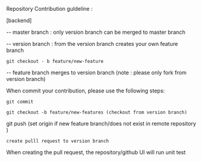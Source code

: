Repository Contribution guldeline :

[backend]

-- master branch : only version branch can be merged to master branch

-- version branch : from the version branch creates your own feature branch

```
git checkout - b feature/new-feature 
```

-- feature branch merges to version branch (note : please only fork from version branch)



When commit your contribution, please use the following steps:

`git commit`

`git checkout -b feature/new-features (checkout from version branch)`

git push (set origin if new feature branch/does not exist in remote repository )

`create pulll request to version branch`

When creating the pull request, the repository/github UI will run unit test

